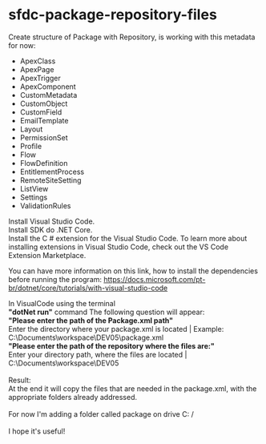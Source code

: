 # sfdc-package-repository-files

Create structure of Package with Repository, 
is working with this metadata for now:

<ul>
  <li>ApexClass</li>
  <li>ApexPage</li>
  <li>ApexTrigger</li>
  <li>ApexComponent</li>
  <li>CustomMetadata</li>
  <li>CustomObject</li>
  <li>CustomField</li>
  <li>EmailTemplate</li>
  <li>Layout</li>
  <li>PermissionSet</li>
  <li>Profile</li>
  <li>Flow</li>
  <li>FlowDefinition</li>
  <li>EntitlementProcess</li>
  <li>RemoteSiteSetting</li>
  <li>ListView</li>
  <li>Settings</li>
  <li>ValidationRules</li>
</ul>

Install  Visual Studio Code.<br />
Install SDK do .NET Core.<br />
Install the C # extension for the Visual Studio Code. To learn more about installing extensions in Visual Studio Code, check out the VS Code Extension Marketplace.<br />

You can have more information on this link, how to install the dependencies before running the program:
https://docs.microsoft.com/pt-br/dotnet/core/tutorials/with-visual-studio-code<br />

In VisualCode using the terminal <br />
<strong>"dotNet run"</strong> command The following question will appear:<br />
<strong>"Please enter the path of the Package.xml path"</strong><br />
Enter the directory where your package.xml is located | Example: C:\Documents\workspace\DEV05\package.xml<br />
<strong>"Please enter the path of the repository where the files are:"</strong><br />
Enter your directory path, where the files are located | C:\Documents\workspace\DEV05<br />
<br />
Result:<br />
At the end it will copy the files that are needed in the package.xml, with the appropriate folders already addressed.<br />
<br />
For now I'm adding a folder called package on drive C: / <br />
<br />
I hope it's useful!<br />
